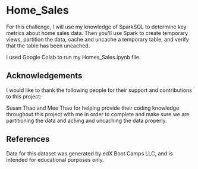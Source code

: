 # Home_Sales

For this challenge, I will use my knowledge of SparkSQL to determine key metrics about home sales data. Then you'll use Spark to create temporary views, partition the data, cache and uncache a temporary table, and verify that the table has been uncached.

I used Google Colab to run my Homes_Sales.ipynb file.

## Acknowledgements

I would like to thank the following people for their support and contributions to this project:

Susan Thao and Mee Thao for helping provide their coding knowledge throughout this project with me in order to complete and make sure we are partitioning the data and aching and uncaching the data properly.

## References

Data for this dataset was generated by edX Boot Camps LLC, and is intended for educational purposes only.
